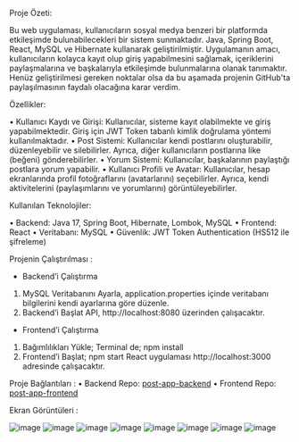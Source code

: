 
Proje Özeti:

Bu web uygulaması, kullanıcıların sosyal medya benzeri bir platformda etkileşimde bulunabilecekleri bir sistem sunmaktadır. 
Java, Spring Boot, React, MySQL ve Hibernate kullanarak geliştirilmiştir. 
Uygulamanın amacı, kullanıcıların kolayca kayıt olup giriş yapabilmesini sağlamak, içeriklerini paylaşmalarına ve başkalarıyla etkileşimde bulunmalarına olanak tanımaktır.
Henüz geliştirilmesi gereken noktalar olsa da bu aşamada projenin GitHub'ta paylaşılmasının faydalı olacağına karar verdim.

Özellikler:

•	Kullanıcı Kaydı ve Girişi: Kullanıcılar, sisteme kayıt olabilmekte ve giriş yapabilmektedir. Giriş için JWT Token tabanlı kimlik doğrulama yöntemi kullanılmaktadır. 
•	Post Sistemi: Kullanıcılar kendi postlarını oluşturabilir, düzenleyebilir ve silebilirler. Ayrıca, diğer kullanıcıların postlarına like (beğeni) gönderebilirler.
•	Yorum Sistemi: Kullanıcılar, başkalarının paylaştığı postlara yorum yapabilir.
•	Kullanıcı Profili ve Avatar: Kullanıcılar, hesap ekranlarında profil fotoğraflarını (avatarlarını) seçebilirler. Ayrıca, kendi aktivitelerini (paylaşımlarını ve yorumlarını) görüntüleyebilirler.

Kullanılan Teknolojiler:

•	Backend: Java 17, Spring Boot, Hibernate, Lombok, MySQL
•	Frontend: React
•	Veritabanı: MySQL
•	Güvenlik: JWT Token Authentication (HS512 ile şifreleme)

Projenin Çalıştırılması :
- Backend’i Çalıştırma
1.	MySQL Veritabanını Ayarla, application.properties içinde veritabanı bilgilerini kendi ayarlarına göre düzenle.
2.	Backend’i Başlat
	API, http://localhost:8080 üzerinden çalışacaktır.
- Frontend’i Çalıştırma
1.	Bağımlılıkları Yükle; Terminal de; npm install 
2.	Frontend’i Başlat; npm start
	React uygulaması http://localhost:3000 adresinde çalışacaktır.

Proje Bağlantıları :
•	Backend Repo: [post-app-backend](https://github.com/OZNURKUTLU/post-app-backend)
•	Frontend Repo: [post-app-frontend](https://github.com/OZNURKUTLU/post-app-frontend)

Ekran Görüntüleri :

![image](https://github.com/user-attachments/assets/cc3d3a3e-0ce5-44bd-80dd-3e2f73e41080)
![image](https://github.com/user-attachments/assets/59cdf4af-925a-4d84-8603-29882374a2f0)
![image](https://github.com/user-attachments/assets/7aca5515-06a3-4f79-bb34-77952b16ec7f)
![image](https://github.com/user-attachments/assets/e2130e7c-f10b-491c-89e6-1ab645e314e0)
![image](https://github.com/user-attachments/assets/f601f9b4-b18e-4315-9463-8c1e146d9de4)
![image](https://github.com/user-attachments/assets/bbab139e-0945-4be4-8adb-7ad45dd07ff9)
![image](https://github.com/user-attachments/assets/7c42a49f-bfd6-4434-acd4-2e6dcc1e18e9)
![image](https://github.com/user-attachments/assets/2ab68b8f-b3d5-4ff9-8af3-b3213bd55305)










